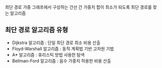 최단 경로
가중 그래프에서 구성하는 간선 간 가중치 합이 최소가 되도록 최단 경로를 찾는 알고리즘

## 최단 경로 알고리즘 유형

- Dijkstra 알고리즘 : 단일 최단 경로 최소 비용 산출
- Floyd-Warshall 알고리즘 : 동적 계획법 기반 고차원 기법
- A\* 알고리즘 : 휴리스틱 방법 사용한 탐색
- Bellman-Ford 알고리즘 : 음수 가중치 허용한 비용 산출
